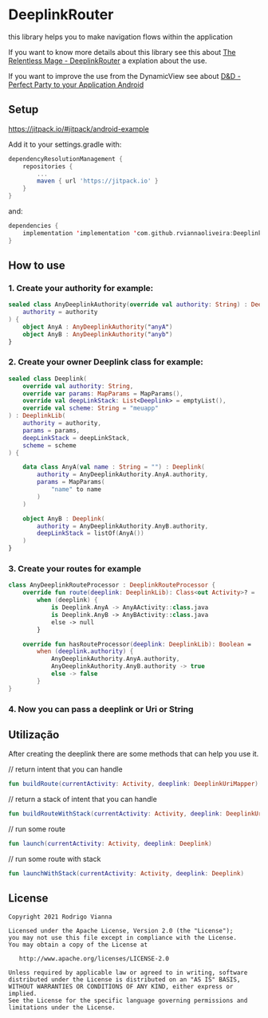 # DeeplinkRouter

this library helps you to make navigation flows within the application

If you want to know more details about this library see this about [The Relentless Mage - DeeplinkRouter](https://medium.com/@rodrigo.vianna.oliveira/3f5d3ee22ed1) a explation about the use.

If you want to improve the use from the DynamicView see about [D&D - Perfect Party to your Application Android](https://medium.com/@rodrigo.vianna.oliveira/6fa4b94d8618)



## Setup

https://jitpack.io/#jitpack/android-example

Add it to your settings.gradle with:
```gradle
dependencyResolutionManagement {
    repositories {
        ...
        maven { url 'https://jitpack.io' }
    }
}
```
and:

```kotlin
dependencies {
    implementation 'implementation 'com.github.rviannaoliveira:Deeplink:{latest version}'
}
```

## How to use

### 1. Create your authority for example:
```kotlin 
sealed class AnyDeeplinkAuthority(override val authority: String) : DeeplinkAuthority(
    authority = authority
) {
    object AnyA : AnyDeeplinkAuthority("anyA")
    object AnyB : AnyDeeplinkAuthority("anyb")
}
```

### 2. Create your owner Deeplink class for example:
```kotlin
sealed class Deeplink(
    override val authority: String,
    override var params: MapParams = MapParams(),
    override val deepLinkStack: List<Deeplink> = emptyList(),
    override val scheme: String = "meuapp"
) : DeeplinkLib(
    authority = authority,
    params = params,
    deepLinkStack = deepLinkStack,
    scheme = scheme
) {

    data class AnyA(val name : String = "") : Deeplink(
        authority = AnyDeeplinkAuthority.AnyA.authority,
        params = MapParams(
            "name" to name
        )
    )

    object AnyB : Deeplink(
        authority = AnyDeeplinkAuthority.AnyB.authority,
        deepLinkStack = listOf(AnyA())
    )
}
```


### 3. Create your routes for example
```kotlin
class AnyDeeplinkRouteProcessor : DeeplinkRouteProcessor {
    override fun route(deeplink: DeeplinkLib): Class<out Activity>? =
        when (deeplink) {
            is Deeplink.AnyA -> AnyAActivity::class.java
            is Deeplink.AnyB -> AnyBActivity::class.java
            else -> null
        }

    override fun hasRouteProcessor(deeplink: DeeplinkLib): Boolean =
        when (deeplink.authority) {
            AnyDeeplinkAuthority.AnyA.authority,
            AnyDeeplinkAuthority.AnyB.authority -> true
            else -> false
        }
}
```

### 4. Now you can pass a deeplink or Uri or String

## Utilização

After creating the deeplink there are some methods that can help you use it.

// return intent that you can handle
```kotlin
fun buildRoute(currentActivity: Activity, deeplink: DeeplinkUriMapper): Intent?
```

// return a stack of intent that you can handle
```kotlin
fun buildRouteWithStack(currentActivity: Activity, deeplink: DeeplinkUriMapper): List<Intent>
```

// run some route
```kotlin
fun launch(currentActivity: Activity, deeplink: Deeplink) 
```

// run some route with stack
```kotlin
fun launchWithStack(currentActivity: Activity, deeplink: Deeplink)
```


## **License**

```
Copyright 2021 Rodrigo Vianna

Licensed under the Apache License, Version 2.0 (the "License");
you may not use this file except in compliance with the License.
You may obtain a copy of the License at

   http://www.apache.org/licenses/LICENSE-2.0

Unless required by applicable law or agreed to in writing, software
distributed under the License is distributed on an "AS IS" BASIS,
WITHOUT WARRANTIES OR CONDITIONS OF ANY KIND, either express or implied.
See the License for the specific language governing permissions and
limitations under the License.
